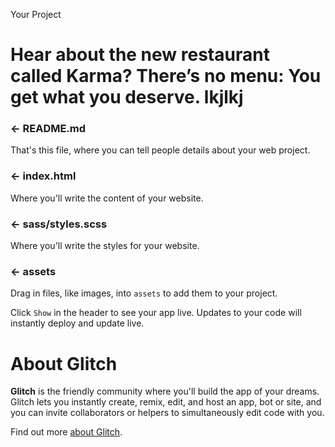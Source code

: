 Your Project

Hear about the new restaurant called Karma?
There’s no menu: You get what you deserve.
lkjlkj
============

### ← README.md

That's this file, where you can tell people details about your web project.

### ← index.html

Where you'll write the content of your website.

### ← sass/styles.scss

Where you'll write the styles for your website.

### ← assets

Drag in files, like images, into `assets` to add them to your project.


Click `Show` in the header to see your app live. Updates to your code will instantly deploy and update live.


About Glitch
============

**Glitch** is the friendly community where you'll build the app of your dreams. Glitch lets you instantly create, remix, edit, and host an app, bot or site, and you can invite collaborators or helpers to simultaneously edit code with you.

Find out more [about Glitch](https://glitch.com/about).
